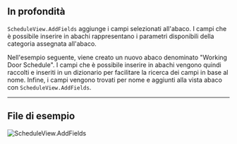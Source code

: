 ## In profondità
`ScheduleView.AddFields` aggiunge i campi selezionati all'abaco. I campi che è possibile inserire in abachi rappresentano i parametri disponibili della categoria assegnata all'abaco.

Nell'esempio seguente, viene creato un nuovo abaco denominato "Working Door Schedule". I campi che è possibile inserire in abachi vengono quindi raccolti e inseriti in un dizionario per facilitare la ricerca dei campi in base al nome. Infine, i campi vengono trovati per nome e aggiunti alla vista abaco con `ScheduleView.AddFields`.
___
## File di esempio

![ScheduleView.AddFields](./Revit.Elements.Views.ScheduleView.AddFields_img.jpg)
